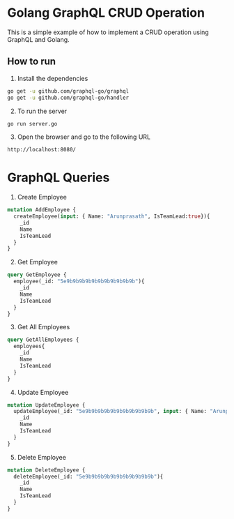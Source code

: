 <!-- GOLANG-GRAPHQL-CRUD OPERATION -->

# Golang GraphQL CRUD Operation

This is a simple example of how to implement a CRUD operation using GraphQL and Golang.

## How to run

1. Install the dependencies

```bash
go get -u github.com/graphql-go/graphql
go get -u github.com/graphql-go/handler
```

2. To run the server

```bash
go run server.go
```

3. Open the browser and go to the following URL

```bash
http://localhost:8080/
```



# GraphQL Queries

1. Create Employee

```graphql
mutation AddEmployee {
  createEmployee(input: { Name: "Arunprasath", IsTeamLead:true}){
    _id
    Name
  	IsTeamLead
  }
}
```

2. Get Employee

```graphql
query GetEmployee {
  employee(_id: "5e9b9b9b9b9b9b9b9b9b9b9b"){
    _id
    Name
  	IsTeamLead
  }
}
```

3. Get All Employees

```graphql
query GetAllEmployees {
  employees{
    _id
    Name
  	IsTeamLead
  }
}
```

4. Update Employee

```graphql
mutation UpdateEmployee {
  updateEmployee(_id: "5e9b9b9b9b9b9b9b9b9b9b9b", input: { Name: "Arunprasath", IsTeamLead:false}){
    _id
    Name
  	IsTeamLead
  }
}
```

5. Delete Employee

```graphql
mutation DeleteEmployee {
  deleteEmployee(_id: "5e9b9b9b9b9b9b9b9b9b9b9b"){
    _id
    Name
  	IsTeamLead
  }
}
```
